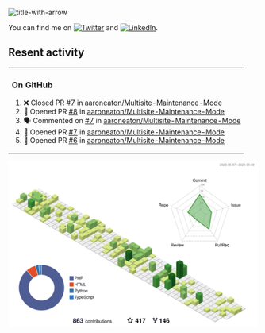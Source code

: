
![title-with-arrow](https://github.com/soderlind/soderlind/assets/1649452/0f685042-97c3-46ba-b290-804d07f05370)


<!-- Actual text -->
You can find me on [![Twitter][1.2]][1] and [![LinkedIn][2.2]][2].

<!-- Icons -->

[1.2]: http://i.imgur.com/wWzX9uB.png (twitter icon without padding)
[2.2]: https://raw.githubusercontent.com/MartinHeinz/MartinHeinz/master/linkedin-3-16.png (LinkedIn icon without padding)

<!-- Links to your social media accounts -->

[1]: https://twitter.com/soderlind
[2]: https://www.linkedin.com/in/soderlind/

## Resent activity

<table width="100%" border="0"><tr><td xwidth="49%">

### On GitHub

<!--START_SECTION:activity-->
1. ❌ Closed PR [#7](https://github.com/aaroneaton/Multisite-Maintenance-Mode/pull/7) in [aaroneaton/Multisite-Maintenance-Mode](https://github.com/aaroneaton/Multisite-Maintenance-Mode)
2. 💪 Opened PR [#8](https://github.com/aaroneaton/Multisite-Maintenance-Mode/pull/8) in [aaroneaton/Multisite-Maintenance-Mode](https://github.com/aaroneaton/Multisite-Maintenance-Mode)
3. 🗣 Commented on [#7](https://github.com/aaroneaton/Multisite-Maintenance-Mode/pull/7#issuecomment-2102321184) in [aaroneaton/Multisite-Maintenance-Mode](https://github.com/aaroneaton/Multisite-Maintenance-Mode)
4. 💪 Opened PR [#7](https://github.com/aaroneaton/Multisite-Maintenance-Mode/pull/7) in [aaroneaton/Multisite-Maintenance-Mode](https://github.com/aaroneaton/Multisite-Maintenance-Mode)
5. 💪 Opened PR [#6](https://github.com/aaroneaton/Multisite-Maintenance-Mode/pull/6) in [aaroneaton/Multisite-Maintenance-Mode](https://github.com/aaroneaton/Multisite-Maintenance-Mode)
<!--END_SECTION:activity-->
  </td>
<!--td width="49%" valign="top">
  <img   alt="soderlind's GitHub Stats" src="https://awesome-github-stats.azurewebsites.net/user-stats/soderlind?cardType=level-alternate&Title=FFFFFF&Border=FFFFFF" />
</td--></tr></table>


![](./profile-3d-contrib/profile-green-animate.svg)


